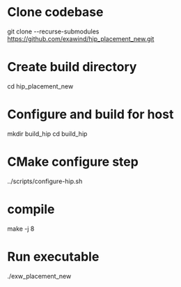 # Clone codebase
git clone --recurse-submodules https://github.com/exawind/hip_placement_new.git

# Create build directory
cd hip_placement_new

# Configure and build for host
mkdir build_hip
cd build_hip

# CMake configure step
../scripts/configure-hip.sh 

# compile
make -j 8

# Run executable
./exw_placement_new
